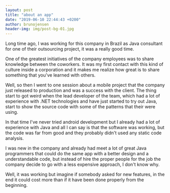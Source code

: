 ```yaml
---
layout: post
title: "about an app"
date: "2019-06-10 22:44:43 +0200"
author: brunojensen
header-img: img/post-bg-01.jpg
---
```


Long time ago, I was working for this company in Brazil as Java consultant for one of their outsourcing project, it was a really good time.

One of the greatest initiatives of the company employees was to share knowledge between the coworkers. It was my first contact with this kind of culture inside a corporation and it makes me realize how great is to share something that you've learned with others.

Well, so then I went to one session about a mobile project that the company just released to production and was a success with the client. The thing start to got weird when the lead developer of the team, which had a lot of experience with .NET technologies and have just started to try out Java, start to show the source code with some of the patterns that their were using.

In that time I've never tried android development but I already had a lot of experience with Java and all I can say is that the software was working, but the code was far from good and they probably didn't used any static code analysis.

I was new in the company and already had meet a lot of great Java programmers that could do the same app with a better design and a understandable code, but instead of hire the proper people for the job the company decide to go with a less expensive approach, I don't know why.

Well, it was working but imagine if somebody asked for new features, in the end it could cost more than if it have been done properly from the beginning.
